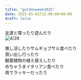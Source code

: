 ```yaml
---
title: "goldenweek2025"
date: 2025-05-01T12:00:00+09:00
draft: false
---
```


友達と喋ったり遊んだり  
![4/26](https://i.imgur.com/85gzEnu.jpg)  

推し活したりサムギョプサル食べたり  
買い出し行ったり  
観葉植物の植え替えしたり  
めちゃうまイタリアン食べたり  
雨でラッキーだったり
